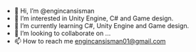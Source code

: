 - 👋 Hi, I’m @engincansisman
- 👀 I’m interested in Unity Engine, C# and Game design.
- 🌱 I’m currently learning C#, Unity Engine and Game design.
- 💞️ I’m looking to collaborate on ...
- 📫 How to reach me  engincansisman01@gmail.com

<!---
engincansisman/engincansisman is a ✨ special ✨ repository because its `README.md` (this file) appears on your GitHub profile.
You can click the Preview link to take a look at your changes.
--->
